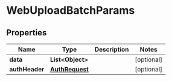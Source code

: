 

# WebUploadBatchParams


## Properties

Name | Type | Description | Notes
------------ | ------------- | ------------- | -------------
**data** | **List&lt;Object&gt;** |  |  [optional]
**authHeader** | [**AuthRequest**](AuthRequest.md) |  |  [optional]



